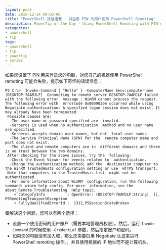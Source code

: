 ```yaml
---
layout: post
date: 2016-12-14 00:00:00
title: "PowerShell 技能连载 - 对启用 PIN 的用户使用 PowerShell Remoting"
description: PowerTip of the Day - Using PowerShell Remoting with PIN-enabled Accounts
categories:
- powershell
- tip
tags:
- powershell
- tip
- powertip
- series
---
```

如果您设置了 PIN 用来登录您的电脑，对您自己的机器使用 PowerShell remoting 可能会失败，提示如下奇怪的错误信息：

```
PS C:\>  Invoke-Command { "Hello" } -ComputerName $env:computername 
[DESKTOP-7AAMJLF]  Connecting to remote server DESKTOP-7AAMJLF failed with the following error  message : WinRM cannot process the request. The following error with  errorcode 0x8009030e occurred while using Negotiate authentication: A specified logon session does not exist. It may already have been terminated. 
 Possible causes are:
  -The user name or password specified are  invalid.
  -Kerberos is used when no authentication  method and no user name are specified.
  -Kerberos accepts domain user names, but not  local user names.
  -The Service Principal Name (SPN) for the  remote computer name and port does not exist.
  -The client and remote computers are in  different domains and there is no trust between the two domains.
 After checking for the above issues, try the  following:
  -Check the Event Viewer for events related to  authentication.
  -Change the authentication method; add the  destination computer to the WinRM TrustedHosts configuration setting or use  HTTPS transport.
 Note that computers in the TrustedHosts list  might not be authenticated.
  -For more information about WinRM  configuration, run the following command: winrm help config. For more  information, see the 
about_Remote_Troubleshooting  Help topic.
    + CategoryInfo          : OpenError: (DESKTOP-7AAMJLF:String)  [], PSRemotingTransportException
    + FullyQualifiedErrorId :  1312,PSSessionStateBroken
```

要解决这个问题，您可以有两个选择：

* 设置一个使用密码的用户账户（需要本地管理员权限）。然后，运行 `Invoke-Command` 的时候使用 `-Credential` 参数，然后指定账户和密码。
* 如果您的电脑没有加入域，那么您需要启用 Negotiate 认证来进行 PowerShell remoting 操作。，并且使用机器的 IP 地址而不是计算机名。

<!--本文国际来源：[Using PowerShell Remoting with PIN-enabled Accounts](http://community.idera.com/powershell/powertips/b/tips/posts/using-powershell-remoting-with-pin-enabled-accounts)-->
